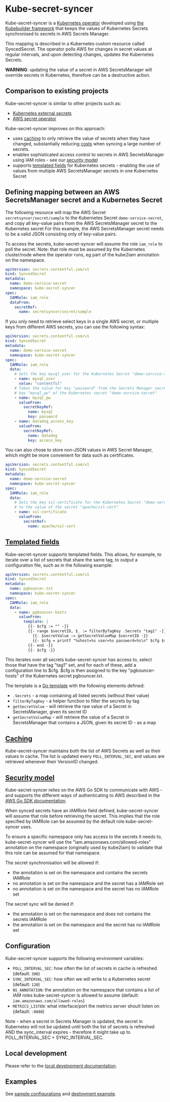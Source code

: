 # Kube-secret-syncer

Kube-secret-syncer is a [Kubernetes operator](https://kubernetes.io/docs/concepts/extend-kubernetes/operator/) developed
using [the Kubebuilder framework](https://github.com/kubernetes-sigs/kubebuilder) that keeps the values of Kubernetes
Secrets synchronised to secrets in AWS Secrets Manager.

This mapping is described in a Kubernetes custom resource called SyncedSecret. The operator polls AWS for changes in
secret values at regular intervals, and upon detecting changes, updates the Kubernetes Secrets.

__WARNING__: updating the value of a secret in AWS SecretsManager will override secrets in Kubernetes, therefore
 can be a destructive action.

## Comparison to existing projects

Kube-secret-syncer is similar to other projects such as:
 * [Kubernetes external secrets](https://github.com/godaddy/kubernetes-external-secrets)
 * [AWS secret operator](https://github.com/mumoshu/aws-secret-operator)

Kube-secret-syncer improves on this approach: 
 * uses [caching](#caching) to only retrieve the value of secrets when they have changed, substantially reducing
 [costs](https://aws.amazon.com/secrets-manager/pricing/) when syncing a large number of secrets.
 * enables sophisticated access control to secrets in AWS SecretsManager using IAM roles - see our
 [security model](#security-model)
 * supports [templated fields](#templated-fields) for Kubernetes secrets - enabling the use of values from multiple AWS
 SecretsManager secrets in one Kubernetes Secret

## Defining mapping between an AWS SecretsManager secret and a Kubernetes Secret

The following resource will map the AWS Secret `secretsyncer/secret/sample` to the Kubernetes Secret
`demo-service-secret`, and copy all key-value pairs from the AWS SecretsManager secret to the  Kubernetes secret For
 this example, the AWS SecretsManager secret needs to be a valid JSON consisting only of key-value pairs.

To access the secrets, kube-secret-syncer will assume the role `iam_role` to poll the secret. Note: that role must be
 assumed by the Kubernetes cluster/node where the operator runs, eg part of the kube2iam annotation on the namespace.

```yaml
apiVersion: secrets.contentful.com/v1
kind: SyncedSecret
metadata:
  name: demo-service-secret
  namespace: kube-secret-syncer
spec:
  IAMRole: iam_role
  dataFrom:
    secretRef:
      name: secretsyncer/secret/sample
```

If you only need to retrieve select keys in a single AWS secret, or multiple keys from different AWS secrets, you
can use the following syntax:

```yaml
apiVersion: secrets.contentful.com/v1
kind: SyncedSecret
metadata:
  name: demo-service-secret
  namespace: kube-secret-syncer
spec:
  IAMRole: iam_role
  data:
    # Sets the key mysql_user for the Kubernetes Secret "demo-service-secret" to "contentful"
    - name: mysql_user
      value: "contentful"
    # Takes the value for key "password" from the Secrets Manager secret "mysql", assign to the
    # key "mysql_pw" of the Kubernetes secret "demo-service-secret"
    - name: mysql_pw
      valueFrom:
        secretKeyRef:
          name: mysql
          key: password
    - name: datadog_access_key
      valueFrom:
        secretKeyRef:
          name: datadog
          key: access_key
```

You can also chose to store non-JSON values in AWS Secret Manager, which might be more convenient for data such
as certificates.

```yaml
apiVersion: secrets.contentful.com/v1
kind: SyncedSecret
metadata:
  name: demo-service-secret
  namespace: kube-secret-syncer
spec:
  IAMRole: iam_role
  data:
    # Sets the key ssl-certificate for the Kubernetes Secret "demo-service-secret"
    # to the value of the secret "apache/ssl-cert"
    - name: ssl-certificate
      valueFrom:
        secretRef:
          name: apache/ssl-cert
```

## [Templated fields](#templated-fields)

Kube-secret-syncer supports templated fields. This allows, for example, to iterate over a list of secrets that
share the same tag, to output a configuration file, such as in the following example:

```yaml
apiVersion: secrets.contentful.com/v1
kind: SyncedSecret
metadata:
  name: pgbouncer.txt
  namespace: kube-secret-syncer
spec:
  IAMRole: iam_role
  data:
    - name: pgbouncer-hosts
      valueFrom:
        template: |
          {{- $cfg := "" -}}
          {{- range $secretID, $_ := filterByTagKey .Secrets "tag1" -}}
            {{- $secretValue := getSecretValueMap $secretID -}}
            {{- $cfg = printf "%shost=%s user=%s password=%s\n" $cfg $secretValue.host $secretValue.user $secretValue.password -}}
          {{- end -}}
          {{- $cfg -}}
```

This iterates over all secrets kube-secret-syncer has access to, select those that have the tag "tag1" set,
and for each of these, add a configuration line to $cfg. $cfg is then assigned to the key "pgbouncer-hosts" of
the Kubernetes secret pgbouncer.txt.

The template is a [Go template](https://golang.org/pkg/text/template/) with the following elements defined:
 * `.Secrets` - a map containing all listed secrets (without their value)
 * `filterByTagKey` - a helper function to filter the secrets by tag
 * `getSecretValue` - will retrieve the raw value of a Secret in SecretsManager, given its secret ID
 * `getSecretValueMap` - will retrieve the value of a Secret in SecretsManager that contains a JSON, given its secret ID -
 as a map

## [Caching](#caching)

Kube-secret-syncer maintains both the list of AWS Secrets as well as their values in cache. The list is updated every
`POLL_INTERVAL_SEC`, and values are retrieved whenever their VersionID changed.

## [Security model](#security-model)

Kube-secret-syncer relies on the AWS Go SDK to communicate with AWS - and supports the different ways of
authenticating to AWS described in the [AWS Go SDK documentation](https://docs.aws.amazon.com/sdk-for-go/v1/developer-guide/configuring-sdk.html#specifying-credentials).

When synced secrets have an IAMRole field defined, kube-secret-syncer will assume that role before retrieving the
secret. This implies that the role specified by IAMRole can be assumed by the default role kube-secret-syncer uses.

To ensure a specific namespace only has access to the secrets it needs to, kube-secret-syncer will use the
"iam.amazonaws.com/allowed-roles" annotation on the namespace (originally used by kube2iam) to validate that this
role can be assumed for that namespace.

The secret synchronisation will be allowed if:
 * the annotation is set on the namespace and contains the secrets IAMRole
 * no annotation is set on the namespace and the secret has a IAMRole set
 * no annotation is set on the namespace and the secret has no IAMRole set

The secret sync will be denied if:
 * the annotation is set on the namespace and does not contains the secrets IAMRole
 * the annotation is set on the namespace and the secret has no IAMRole set

## Configuration

Kube-secret-syncer supports the following environment variables:

 * `POLL_INTERVAL_SEC`: how often the list of secrets in cache is refreshed (default: `300`)
 * `SYNC_INTERVAL_SEC`: how often we will write to a Kubernetes secret (default: `120`)
 * `NS_ANNOTATION`: the annotation on the namespace that contains a list of IAM roles kube-secret-syncer is allowed
  to assume (default: `iam.amazonaws.com/allowed-roles`)
 * `METRICS_LISTEN`: what interface/port the metrics server shoult listen on (default: `:8080`)

Note  - when a secret in Secrets Manager is updated, the secret in Kubernetes will not be updated
until both the list of secrets is refreshed AND the sync_interval expires - therefore it might take up
to POLL_INTERVAL_SEC + SYNC_INTERVAL_SEC.

## Local development

Please refer to the [local development documentation](docs/development.md).

## Examples

See [sample configurations](config/samples) and [deployment example](examples).
